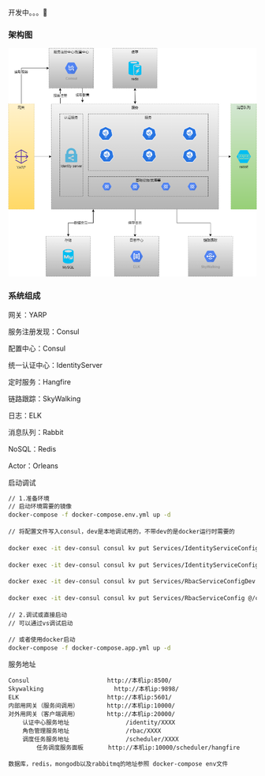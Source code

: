 开发中。。。🐛

### 架构图

![image](https://github.com/aishang2015/Snippet.Micro/blob/main/img/architecture.png)

### 系统组成

网关：YARP

服务注册发现：Consul

配置中心：Consul

统一认证中心：IdentityServer

定时服务：Hangfire

链路跟踪：SkyWalking

日志：ELK

消息队列：Rabbit

NoSQL：Redis

Actor：Orleans



启动调试

```bash
// 1.准备环境
// 启动环境需要的镜像
docker-compose -f docker-compose.env.yml up -d

// 将配置文件写入consul，dev是本地调试用的，不带dev的是docker运行时需要的

docker exec -it dev-consul consul kv put Services/IdentityServiceConfigDev @/consul/kv/IdentityServiceConfig.dev.json

docker exec -it dev-consul consul kv put Services/IdentityServiceConfig @/consul/kv/IdentityServiceConfig.json

docker exec -it dev-consul consul kv put Services/RbacServiceConfigDev @/consul/kv/RbacServiceConfig.dev.json

docker exec -it dev-consul consul kv put Services/RbacServiceConfig @/consul/kv/RbacServiceConfig.json

// 2.调试或直接启动
// 可以通过vs调试启动

// 或者使用docker启动
docker-compose -f docker-compose.app.yml up -d
```



服务地址

```
Consul						http://本机ip:8500/
Skywalking 		              http://本机ip:9898/
ELK      					http://本机ip:5601/
内部用网关（服务间调用）		http://本机ip:10000/
对外用网关（客户端调用）		http://本机ip:20000/
	认证中心服务地址				/identity/XXXX
	角色管理服务地址				/rbac/XXXX
	调度任务服务地址				/scheduler/XXXX
		任务调度服务面板	   http://本机ip:10000/scheduler/hangfire

数据库，redis，mongodb以及rabbitmq的地址参照 docker-compose env文件
	
```

